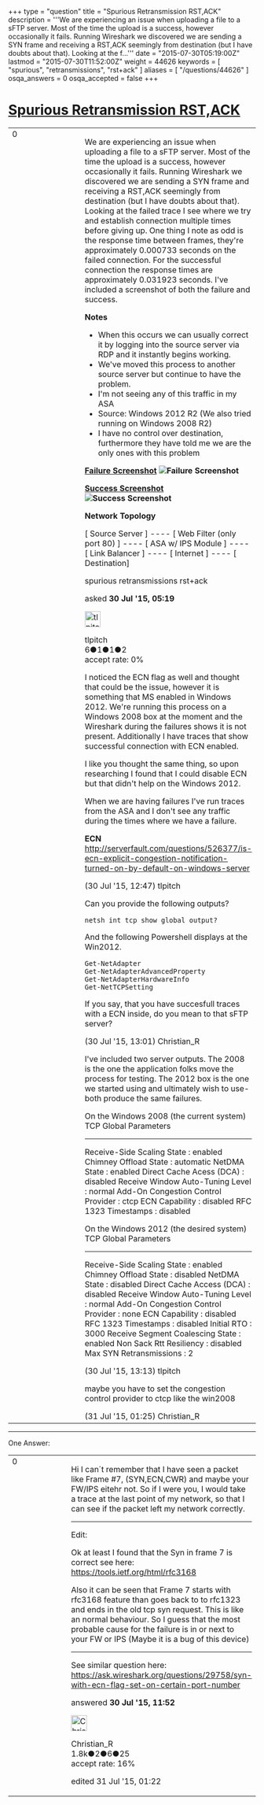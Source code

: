 +++
type = "question"
title = "Spurious Retransmission RST,ACK"
description = '''We are experiencing an issue when uploading a file to a sFTP server. Most of the time the upload is a success, however occasionally it fails. Running Wireshark we discovered we are sending a SYN frame and receiving a RST,ACK seemingly from destination (but I have doubts about that). Looking at the f...'''
date = "2015-07-30T05:19:00Z"
lastmod = "2015-07-30T11:52:00Z"
weight = 44626
keywords = [ "spurious", "retransmissions", "rst+ack" ]
aliases = [ "/questions/44626" ]
osqa_answers = 0
osqa_accepted = false
+++

<div class="headNormal">

# [Spurious Retransmission RST,ACK](/questions/44626/spurious-retransmission-rstack)

</div>

<div id="main-body">

<div id="askform">

<table id="question-table" style="width:100%;"><colgroup><col style="width: 50%" /><col style="width: 50%" /></colgroup><tbody><tr class="odd"><td style="width: 30px; vertical-align: top"><div class="vote-buttons"><div id="post-44626-score" class="post-score" title="current number of votes">0</div><div id="favorite-count" class="favorite-count"></div></div></td><td><div id="item-right"><div class="question-body"><p>We are experiencing an issue when uploading a file to a sFTP server. Most of the time the upload is a success, however occasionally it fails. Running Wireshark we discovered we are sending a SYN frame and receiving a RST,ACK seemingly from destination (but I have doubts about that). Looking at the failed trace I see where we try and establish connection multiple times before giving up. One thing I note as odd is the response time between frames, they're approximately 0.000733 seconds on the failed connection. For the successful connection the response times are approximately 0.031923 seconds. I've included a screenshot of both the failure and success.</p><p><strong>Notes</strong></p><ul><li>When this occurs we can usually correct it by logging into the source server via RDP and it instantly begins working.</li><li>We've moved this process to another source server but continue to have the problem.</li><li>I'm not seeing any of this traffic in my ASA</li><li>Source: Windows 2012 R2 (We also tried running on Windows 2008 R2)</li><li>I have no control over destination, furthermore they have told me we are the only ones with this problem</li></ul><p><strong><a href="http://i.imgur.com/tTzc3l0.png">Failure Screenshot</a> <img src="http://i.imgur.com/tTzc3l0.png" alt="Failure Screenshot" /></strong></p><p><strong><a href="http://i.imgur.com/pv0GODo.png">Success Screenshot</a> <img src="http://i.imgur.com/pv0GODo.png" alt="Success Screenshot" /></strong></p><p><strong>Network Topology</strong></p><p>[ Source Server ] ---- [ Web Filter (only port 80) ] ---- [ ASA w/ IPS Module ] ---- [ Link Balancer ] ---- [ Internet ] ---- [ Destination]</p></div><div id="question-tags" class="tags-container tags">spurious retransmissions rst+ack</div><div id="question-controls" class="post-controls"></div><div class="post-update-info-container"><div class="post-update-info post-update-info-user"><p>asked <strong>30 Jul '15, 05:19</strong></p><img src="https://secure.gravatar.com/avatar/cc3ebb4ccc3c300af10662cb6439db09?s=32&amp;d=identicon&amp;r=g" class="gravatar" width="32" height="32" alt="tlpitch&#39;s gravatar image" /><p>tlpitch<br />
<span class="score" title="6 reputation points">6</span><span title="1 badges"><span class="badge1">●</span><span class="badgecount">1</span></span><span title="1 badges"><span class="silver">●</span><span class="badgecount">1</span></span><span title="2 badges"><span class="bronze">●</span><span class="badgecount">2</span></span><br />
<span class="accept_rate" title="Rate of the user&#39;s accepted answers">accept rate:</span> <span title="tlpitch has no accepted answers">0%</span></p></img></div></div><div id="comments-container-44626" class="comments-container"><span id="44648"></span><div id="comment-44648" class="comment"><div id="post-44648-score" class="comment-score"></div><div class="comment-text"><p>I noticed the ECN flag as well and thought that could be the issue, however it is something that MS enabled in Windows 2012. We're running this process on a Windows 2008 box at the moment and the Wireshark during the failures shows it is not present. Additionally I have traces that show successful connection with ECN enabled.</p><p>I like you thought the same thing, so upon researching I found that I could disable ECN but that didn't help on the Windows 2012.</p><p>When we are having failures I've run traces from the ASA and I don't see any traffic during the times where we have a failure.</p><p><strong>ECN</strong> <a href="http://serverfault.com/questions/526377/is-ecn-explicit-congestion-notification-turned-on-by-default-on-windows-server">http://serverfault.com/questions/526377/is-ecn-explicit-congestion-notification-turned-on-by-default-on-windows-server</a></p></div><div id="comment-44648-info" class="comment-info"><span class="comment-age">(30 Jul '15, 12:47)</span> tlpitch</div></div><span id="44649"></span><div id="comment-44649" class="comment"><div id="post-44649-score" class="comment-score"></div><div class="comment-text"><p>Can you provide the following outputs?</p><pre><code>netsh int tcp show global output?</code></pre><p>And the following Powershell displays at the Win2012.</p><pre><code>Get-NetAdapter
Get-NetAdapterAdvancedProperty
Get-NetAdapterHardwareInfo
Get-NetTCPSetting</code></pre><p>If you say, that you have succesfull traces with a ECN inside, do you mean to that sFTP server?</p></div><div id="comment-44649-info" class="comment-info"><span class="comment-age">(30 Jul '15, 13:01)</span> Christian_R</div></div><span id="44650"></span><div id="comment-44650" class="comment"><div id="post-44650-score" class="comment-score"></div><div class="comment-text"><p>I've included two server outputs. The 2008 is the one the application folks move the process for testing. The 2012 box is the one we started using and ultimately wish to use- both produce the same failures.</p><p>On the Windows 2008 (the current system) TCP Global Parameters</p><hr /><p>Receive-Side Scaling State : enabled Chimney Offload State : automatic NetDMA State : enabled Direct Cache Acess (DCA) : disabled Receive Window Auto-Tuning Level : normal Add-On Congestion Control Provider : ctcp ECN Capability : disabled RFC 1323 Timestamps : disabled</p><p>On the Windows 2012 (the desired system) TCP Global Parameters</p><hr /><p>Receive-Side Scaling State : enabled Chimney Offload State : disabled NetDMA State : disabled Direct Cache Access (DCA) : disabled Receive Window Auto-Tuning Level : normal Add-On Congestion Control Provider : none ECN Capability : disabled RFC 1323 Timestamps : disabled Initial RTO : 3000 Receive Segment Coalescing State : enabled Non Sack Rtt Resiliency : disabled Max SYN Retransmissions : 2</p></div><div id="comment-44650-info" class="comment-info"><span class="comment-age">(30 Jul '15, 13:13)</span> tlpitch</div></div><span id="44670"></span><div id="comment-44670" class="comment"><div id="post-44670-score" class="comment-score"></div><div class="comment-text"><p>maybe you have to set the congestion control provider to ctcp like the win2008</p></div><div id="comment-44670-info" class="comment-info"><span class="comment-age">(31 Jul '15, 01:25)</span> Christian_R</div></div></div><div id="comment-tools-44626" class="comment-tools"></div><div class="clear"></div><div id="comment-44626-form-container" class="comment-form-container"></div><div class="clear"></div></div></td></tr></tbody></table>

------------------------------------------------------------------------

<div class="tabBar">

<span id="sort-top"></span>

<div class="headQuestions">

One Answer:

</div>

</div>

<span id="44643"></span>

<div id="answer-container-44643" class="answer">

<table style="width:100%;"><colgroup><col style="width: 50%" /><col style="width: 50%" /></colgroup><tbody><tr class="odd"><td style="width: 30px; vertical-align: top"><div class="vote-buttons"><div id="post-44643-score" class="post-score" title="current number of votes">0</div></div></td><td><div class="item-right"><div class="answer-body"><p>Hi I can´t remember that I have seen a packet like Frame #7, (SYN,ECN,CWR) and maybe your FW/IPS eitehr not. So if I were you, I would take a trace at the last point of my network, so that I can see if the packet left my network correctly.</p><hr /><p>Edit:</p><p>Ok at least I found that the Syn in frame 7 is correct see here: <a href="https://tools.ietf.org/html/rfc3168">https://tools.ietf.org/html/rfc3168</a></p><p>Also it can be seen that Frame 7 starts with rfc3168 feature than goes back to to rfc1323 and ends in the old tcp syn request. This is like an normal behaviour. So I guess that the most probable cause for the failure is in or next to your FW or IPS (Maybe it is a bug of this device)</p><hr /><p>See similar question here: <a href="https://ask.wireshark.org/questions/29758/syn-with-ecn-flag-set-on-certain-port-number">https://ask.wireshark.org/questions/29758/syn-with-ecn-flag-set-on-certain-port-number</a></p></div><div class="answer-controls post-controls"></div><div class="post-update-info-container"><div class="post-update-info post-update-info-user"><p>answered <strong>30 Jul '15, 11:52</strong></p><img src="https://secure.gravatar.com/avatar/3b24b339fc62fb46dced6a443d3202ea?s=32&amp;d=identicon&amp;r=g" class="gravatar" width="32" height="32" alt="Christian_R&#39;s gravatar image" /><p>Christian_R<br />
<span class="score" title="1830 reputation points"><span>1.8k</span></span><span title="2 badges"><span class="badge1">●</span><span class="badgecount">2</span></span><span title="6 badges"><span class="silver">●</span><span class="badgecount">6</span></span><span title="25 badges"><span class="bronze">●</span><span class="badgecount">25</span></span><br />
<span class="accept_rate" title="Rate of the user&#39;s accepted answers">accept rate:</span> <span title="Christian_R has 25 accepted answers">16%</span></p></img></div><div class="post-update-info post-update-info-edited"><p>edited 31 Jul '15, 01:22</p></div></div><div id="comments-container-44643" class="comments-container"></div><div id="comment-tools-44643" class="comment-tools"></div><div class="clear"></div><div id="comment-44643-form-container" class="comment-form-container"></div><div class="clear"></div></div></td></tr></tbody></table>

</div>

<div class="paginator-container-left">

</div>

</hr>

</div>

</div>

